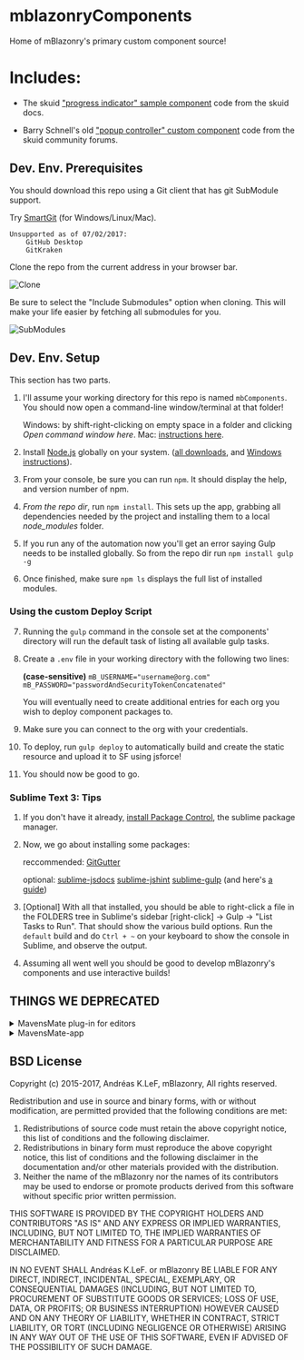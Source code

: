 # mblazonryComponents #

Home of mBlazonry's primary custom component source!



# Includes: #

- The skuid ["progress indicator" sample component](http://help.skuidify.com/m/11720/l/451511?data-resolve-url=true&data-manual-id=11720) code from the skuid docs.

- Barry Schnell's old ["popup controller" custom component](https://community.skuidify.com/skuid/topics/popup-controller-component-disable-x-escape-key-and-hook-dialog-events) code from the skuid community forums.

## Dev. Env. Prerequisites ##

You should download this repo using a Git client that has git SubModule support.

Try [SmartGit](https://www.syntevo.com/smartgit/download) (for Windows/Linux/Mac).

	Unsupported as of 07/02/2017:
		GitHub Desktop
		GitKraken

Clone the repo from the current address in your browser bar.

![Clone](http://i.imgur.com/tdZHyKL.png)

Be sure to select the "Include Submodules" option when cloning. This will make your life easier by fetching all submodules for you.

![SubModules](http://i.imgur.com/exD9aOz.png)

## Dev. Env. Setup ##

This section has two parts.

1.  I'll assume your working directory for this repo is named `mbComponents`. You should now open a command-line window/terminal at that folder!
	
	Windows: by shift-right-clicking on empty space in a folder and clicking *Open command window here*.
	Mac: [instructions here](https://stackoverflow.com/questions/420456/open-terminal-here-in-mac-os-finder).

2.  Install [Node.js](https://nodejs.org/en/) globally on your system. ([all downloads](https://nodejs.org/en/download/), and [Windows instructions](http://blog.teamtreehouse.com/install-node-js-npm-windows)).

3.  From your console, be sure you can run `npm`. It should display the help, and version number of npm.

4.  *From the repo dir*, run `npm install`. This sets up the app, grabbing all dependencies needed by the project and installing them to a local *node_modules* folder.

5.  If you run any of the automation now you'll get an error saying Gulp needs to be installed globally. So from the repo dir run `npm install gulp -g`

6.  Once finished, make sure `npm ls` displays the full list of installed modules.

### Using the custom Deploy Script ###

7.  Running the `gulp` command in the console set at the components' directory will run the default task of listing all available gulp tasks.

8.  Create a `.env` file in your working directory with the following two lines:

	**(case-sensitive)**
	`mB_USERNAME="username@org.com"`
	`mB_PASSWORD="passwordAndSecurityTokenConcatenated"`

	You will eventually need to create additional entries for each org you wish to deploy component packages to.

9. Make sure you can connect to the org with your credentials.

10. To deploy, run `gulp deploy` to automatically build and create the static resource and upload it to SF using jsforce!

11. You should now be good to go. 

### Sublime Text 3: Tips ###

1.  If you don't have it already, [install Package Control](https://packagecontrol.io/installation), the sublime package manager.

2. Now, we go about installing some packages:
	
	reccommended:
    [GitGutter](https://github.com/jisaacks/GitGutter)
    
    optional:
    [sublime-jsdocs](https://github.com/spadgos/sublime-jsdocs)
	[sublime-jshint](https://github.com/uipoet/sublime-jshint)
    [sublime-gulp](https://github.com/NicoSantangelo/sublime-gulp) (and here's [a guide](https://mijingo.com/blog/run-gulp-from-sublime-text))

3. [Optional] With all that installed, you should be able to right-click a file in the FOLDERS tree in Sublime's sidebar [right-click] → Gulp → "List Tasks to Run". That should show the various build options. Run the `default` build and do `Ctrl + ~` on your keyboard to show the console in Sublime, and observe the output.

4. Assuming all went well you should be good to develop mBlazonry's components and use interactive builds!

## THINGS WE DEPRECATED ##
<details>
<summary>MavensMate plug-in for editors</summary>

### MavensMate [plugin for editors](https://github.com/joeferraro/MavensMate#active-plugins) ###

Choose between using either editor plugins or the standalone mavensmate-app further [below](https://github.com/aklef/mBlazonryComponents#multiplatform-mavensmate-app-standalone).

(These are instructions for the Sublime Text 3 mavensmate plugin. These were tested only on Windows 7 64-bit round June 2016. YMMV)

1. To deploy, create a mavensmate project using the existing source in your working directory. 

2. Make sure you can connect to the org with your credentials.

3. And set it up like so:
![Mavensmate Project Settings](https://docs.google.com/drawings/d/13dryEkE4vxSCofTEtOnOmkr0-O4vMv7EawwpWDpU07I/pub?w=952&h=537) 

</details>
<details>
<summary>MavensMate-app</summary>
 
### [MavensMate-app](https://github.com/joeferraro/MavensMate-app) (Multi-platform & standalone) ###

If using mavensmate v7 or higher, you will have this app installed regardless. The mavensmate-app is an Electron-based tool that, on any platform, runs in a webview and forms a coherent backbone to the new extension of mm for editors such as Sublime and Atom.

You can get it [here](https://github.com/joeferraro/mavensmate-app/releases). Install it, and please make sure it runs.

The UI is essentially the same as in the mm editor plugins, so you can follow the procedures listed above or elsewhere.
</details>

## BSD License ##

Copyright (c) 2015-2017, Andréas K.LeF, mBlazonry,
All rights reserved.

Redistribution and use in source and binary forms, with or without modification, are permitted provided that the following conditions are met:
   
1. Redistributions of source code must retain the above copyright
      notice, this list of conditions and the following disclaimer.
2. Redistributions in binary form must reproduce the above copyright
      notice, this list of conditions and the following disclaimer in the
      documentation and/or other materials provided with the distribution.
3. Neither the name of the mBlazonry nor the
      names of its contributors may be used to endorse or promote products
      derived from this software without specific prior written permission.

THIS SOFTWARE IS PROVIDED BY THE COPYRIGHT HOLDERS AND CONTRIBUTORS "AS IS" AND ANY EXPRESS OR IMPLIED WARRANTIES, INCLUDING, BUT NOT LIMITED TO, THE IMPLIED WARRANTIES OF MERCHANTABILITY AND FITNESS FOR A PARTICULAR PURPOSE ARE DISCLAIMED.

IN NO EVENT SHALL Andréas K.LeF. or mBlazonry BE LIABLE FOR ANY DIRECT, INDIRECT, INCIDENTAL, SPECIAL, EXEMPLARY, OR CONSEQUENTIAL DAMAGES (INCLUDING, BUT NOT LIMITED TO, PROCUREMENT OF SUBSTITUTE GOODS OR SERVICES; LOSS OF USE, DATA, OR PROFITS; OR BUSINESS INTERRUPTION) HOWEVER CAUSED AND ON ANY THEORY OF LIABILITY, WHETHER IN CONTRACT, STRICT LIABILITY, OR TORT (INCLUDING NEGLIGENCE OR OTHERWISE) ARISING IN ANY WAY OUT OF THE USE OF THIS SOFTWARE, EVEN IF ADVISED OF THE POSSIBILITY OF SUCH DAMAGE.
